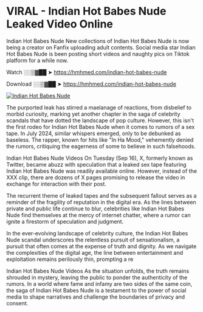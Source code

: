 # VIRAL - Indian Hot Babes Nude Leaked Video Online

Indian Hot Babes Nude New collections of Indian Hot Babes Nude is now being a creator on Fanfix uploading adult contents. Social media star Indian Hot Babes Nude is been posting short videos and naughty pics on Tiktok platform for a while now.

Watch ░░▒▓██ ➤ https://hmhmed.com/indian-hot-babes-nude

Download ░░▒▓██ ➤ https://hmhmed.com/indian-hot-babes-nude

[![Indian Hot Babes Nude](https://i.imgur.com/dJHk4Zq.gif)](https://hmhmed.com/indian-hot-babes-nude)

The purported leak has stirred a maelanage of reactions, from disbelief to morbid curiosity, marking yet another chapter in the saga of celebrity scandals that have dotted the landscape of pop culture. However, this isn't the first rodeo for Indian Hot Babes Nude when it comes to rumors of a sex tape. In July 2024, similar whispers emerged, only to be debunked as baseless. The rapper, known for hits like "In Ha Mood," vehemently denied the rumors, critiquing the eagerness of some to believe in such falsehoods.

Indian Hot Babes Nude Videos
On Tuesday (Sep 16), X, formerly known as Twitter, became abuzz with speculation that a leaked sex tape featuring Indian Hot Babes Nude was readily available online. However, instead of the XXX clip, there are dozens of X pages promising to release the video in exchange for interaction with their post.

The recurrent theme of leaked tapes and the subsequent fallout serves as a reminder of the fragility of reputation in the digital era. As the lines between private and public life continue to blur, celebrities like Indian Hot Babes Nude find themselves at the mercy of internet chatter, where a rumor can ignite a firestorm of speculation and judgment.

In the ever-evolving landscape of celebrity culture, the Indian Hot Babes Nude scandal underscores the relentless pursuit of sensationalism, a pursuit that often comes at the expense of truth and dignity. As we navigate the complexities of the digital age, the line between entertainment and exploitation remains perilously thin, prompting a re

Indian Hot Babes Nude Videos
As the situation unfolds, the truth remains shrouded in mystery, leaving the public to ponder the authenticity of the rumors. In a world where fame and infamy are two sides of the same coin, the saga of Indian Hot Babes Nude is a testament to the power of social media to shape narratives and challenge the boundaries of privacy and consent.
